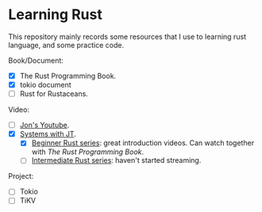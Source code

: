 # Learning Rust

This repository mainly records some resources that I use to learning rust language, and some practice code.

Book/Document:

- [x] The Rust Programming Book.
- [x] tokio document
- [ ] Rust for Rustaceans.

Video:

- [ ] [Jon's Youtube](https://www.youtube.com/c/JonGjengset/videos).
- [x] [Systems with JT](https://www.youtube.com/c/SystemswithJT/videos).
  - [x] [Beginner Rust series](https://www.youtube.com/playlist?list=PLP2yfE2-FXdQmXLvrQ5QN64enbF_KCYQW): great introduction videos. Can watch together with _The Rust Programming Book_.
  - [ ] [Intermediate Rust series](https://www.jntrnr.com/intermedia-rust-series/): haven't started streaming.

Project:

- [ ] Tokio
- [ ] TiKV
